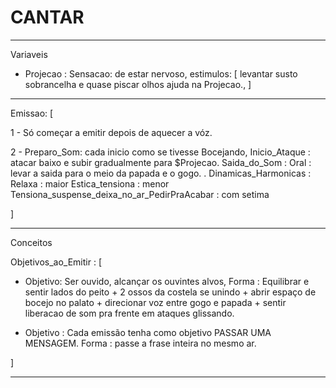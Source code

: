 # CANTAR

---

Variaveis
  - Projecao : Sensacao: de estar nervoso, estimulos: [ levantar susto sobrancelha e quase piscar olhos ajuda na Projecao., ]

---

Emissao: [

1 - Só começar a emitir depois de aquecer a vóz.

2 - Preparo_Som: cada inicio como se tivesse Bocejando,
  Inicio_Ataque : atacar baixo e subir gradualmente para $Projecao.
  Saida_do_Som : Oral : levar a saida para o meio da papada e o gogo.
  .
Dinamicas_Harmonicas :
  Relaxa : maior
  Estica_tensiona : menor
  Tensiona_suspense_deixa_no_ar_PedirPraAcabar : com setima

]

---


Conceitos

Objetivos_ao_Emitir : [

- Objetivo: Ser ouvido, alcançar os ouvintes alvos,
 Forma : Equilibrar e sentir lados do peito + 2 ossos da costela se unindo + abrir espaço de bocejo no palato + direcionar voz entre gogo e papada + sentir liberacao de som pra frente em ataques glissando.


- Objetivo : Cada emissão tenha como objetivo PASSAR UMA MENSAGEM.
  Forma : passe a frase inteira no mesmo ar.


]

---

